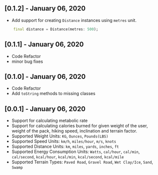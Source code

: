 ## [0.1.2] - January 06, 2020

* Add support for creating `Distance` instances using `metres` unit.

```dart
    final distance = Distance(metres: 500);
```

## [0.1.1] - January 06, 2020

* Code Refactor
* minor bug fixes

## [0.1.0] - January 06, 2020

* Code Refactor
* Add `toString` methods to missing classes

## [0.0.1] - January 06, 2020

* Support for calculating metabolic rate
* Support for calculating calories burned for given weight of the user, weight of the pack, hiking speed, inclination and terrain factor.
* Supported Weight Units: `KG`, `Ounces`, `Pounds(LBS)`
* Supported Speed Units: `km/h`, `miles/hour`, `m/s`, `knots`
* Supported Distance Units: `km`, `miles`, `yards`, `inches`, `ft`
* Supported Energy Consumption Units: `Watts`, `cal/hour`, `cal/min`, `cal/second`, `kcal/hour`, `kcal/min`, `kcal/second`, `kcal/mile`
* Supported Terrain Types: `Paved Road`, `Gravel Road`, `Wet Clay/Ice`, `Sand`, `Swamp`
